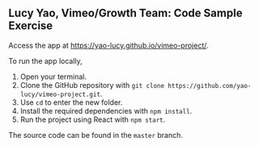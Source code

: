 ## Lucy Yao, Vimeo/Growth Team: Code Sample Exercise

Access the app at https://yao-lucy.github.io/vimeo-project/.

To run the app locally,
1. Open your terminal.
1. Clone the GitHub repository with `git clone https://github.com/yao-lucy/vimeo-project.git`.
2. Use `cd` to enter the new folder.
3. Install the required dependencies with `npm install`.
4. Run the project using React with `npm start`.

The source code can be found in the `master` branch.
